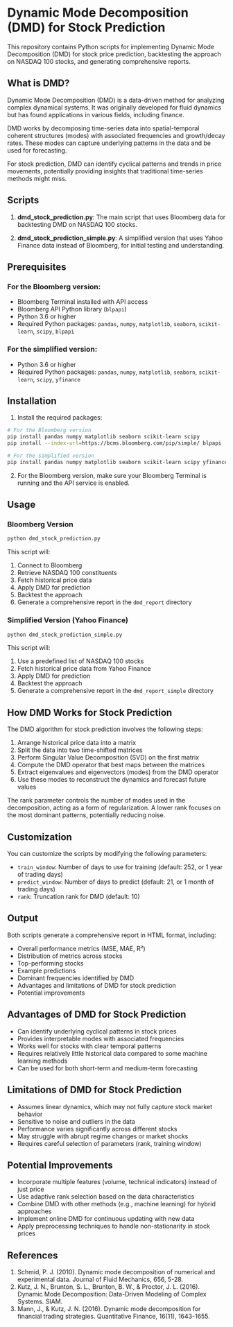 # Dynamic Mode Decomposition (DMD) for Stock Prediction

This repository contains Python scripts for implementing Dynamic Mode Decomposition (DMD) for stock price prediction, backtesting the approach on NASDAQ 100 stocks, and generating comprehensive reports.

## What is DMD?

Dynamic Mode Decomposition (DMD) is a data-driven method for analyzing complex dynamical systems. It was originally developed for fluid dynamics but has found applications in various fields, including finance.

DMD works by decomposing time-series data into spatial-temporal coherent structures (modes) with associated frequencies and growth/decay rates. These modes can capture underlying patterns in the data and be used for forecasting.

For stock prediction, DMD can identify cyclical patterns and trends in price movements, potentially providing insights that traditional time-series methods might miss.

## Scripts

1. **dmd_stock_prediction.py**: The main script that uses Bloomberg data for backtesting DMD on NASDAQ 100 stocks.

2. **dmd_stock_prediction_simple.py**: A simplified version that uses Yahoo Finance data instead of Bloomberg, for initial testing and understanding.

## Prerequisites

### For the Bloomberg version:
- Bloomberg Terminal installed with API access
- Bloomberg API Python library (`blpapi`)
- Python 3.6 or higher
- Required Python packages: `pandas`, `numpy`, `matplotlib`, `seaborn`, `scikit-learn`, `scipy`, `blpapi`

### For the simplified version:
- Python 3.6 or higher
- Required Python packages: `pandas`, `numpy`, `matplotlib`, `seaborn`, `scikit-learn`, `scipy`, `yfinance`

## Installation

1. Install the required packages:

```bash
# For the Bloomberg version
pip install pandas numpy matplotlib seaborn scikit-learn scipy
pip install --index-url=https://bcms.bloomberg.com/pip/simple/ blpapi

# For the simplified version
pip install pandas numpy matplotlib seaborn scikit-learn scipy yfinance
```

2. For the Bloomberg version, make sure your Bloomberg Terminal is running and the API service is enabled.

## Usage

### Bloomberg Version

```bash
python dmd_stock_prediction.py
```

This script will:
1. Connect to Bloomberg
2. Retrieve NASDAQ 100 constituents
3. Fetch historical price data
4. Apply DMD for prediction
5. Backtest the approach
6. Generate a comprehensive report in the `dmd_report` directory

### Simplified Version (Yahoo Finance)

```bash
python dmd_stock_prediction_simple.py
```

This script will:
1. Use a predefined list of NASDAQ 100 stocks
2. Fetch historical price data from Yahoo Finance
3. Apply DMD for prediction
4. Backtest the approach
5. Generate a comprehensive report in the `dmd_report_simple` directory

## How DMD Works for Stock Prediction

The DMD algorithm for stock prediction involves the following steps:

1. Arrange historical price data into a matrix
2. Split the data into two time-shifted matrices
3. Perform Singular Value Decomposition (SVD) on the first matrix
4. Compute the DMD operator that best maps between the matrices
5. Extract eigenvalues and eigenvectors (modes) from the DMD operator
6. Use these modes to reconstruct the dynamics and forecast future values

The rank parameter controls the number of modes used in the decomposition, acting as a form of regularization. A lower rank focuses on the most dominant patterns, potentially reducing noise.

## Customization

You can customize the scripts by modifying the following parameters:

- `train_window`: Number of days to use for training (default: 252, or 1 year of trading days)
- `predict_window`: Number of days to predict (default: 21, or 1 month of trading days)
- `rank`: Truncation rank for DMD (default: 10)

## Output

Both scripts generate a comprehensive report in HTML format, including:

- Overall performance metrics (MSE, MAE, R²)
- Distribution of metrics across stocks
- Top-performing stocks
- Example predictions
- Dominant frequencies identified by DMD
- Advantages and limitations of DMD for stock prediction
- Potential improvements

## Advantages of DMD for Stock Prediction

- Can identify underlying cyclical patterns in stock prices
- Provides interpretable modes with associated frequencies
- Works well for stocks with clear temporal patterns
- Requires relatively little historical data compared to some machine learning methods
- Can be used for both short-term and medium-term forecasting

## Limitations of DMD for Stock Prediction

- Assumes linear dynamics, which may not fully capture stock market behavior
- Sensitive to noise and outliers in the data
- Performance varies significantly across different stocks
- May struggle with abrupt regime changes or market shocks
- Requires careful selection of parameters (rank, training window)

## Potential Improvements

- Incorporate multiple features (volume, technical indicators) instead of just price
- Use adaptive rank selection based on the data characteristics
- Combine DMD with other methods (e.g., machine learning) for hybrid approaches
- Implement online DMD for continuous updating with new data
- Apply preprocessing techniques to handle non-stationarity in stock prices

## References

1. Schmid, P. J. (2010). Dynamic mode decomposition of numerical and experimental data. Journal of Fluid Mechanics, 656, 5-28.
2. Kutz, J. N., Brunton, S. L., Brunton, B. W., & Proctor, J. L. (2016). Dynamic Mode Decomposition: Data-Driven Modeling of Complex Systems. SIAM.
3. Mann, J., & Kutz, J. N. (2016). Dynamic mode decomposition for financial trading strategies. Quantitative Finance, 16(11), 1643-1655.
